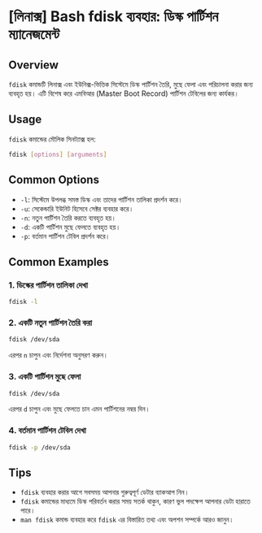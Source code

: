 # [লিনাক্স] Bash fdisk ব্যবহার: ডিস্ক পার্টিশন ম্যানেজমেন্ট

## Overview
`fdisk` কমান্ডটি লিনাক্স এবং ইউনিক্স-ভিত্তিক সিস্টেমে ডিস্ক পার্টিশন তৈরি, মুছে ফেলা এবং পরিচালনা করার জন্য ব্যবহৃত হয়। এটি বিশেষ করে এমবিআর (Master Boot Record) পার্টিশন টেবিলের জন্য কার্যকর।

## Usage
`fdisk` কমান্ডের মৌলিক সিনট্যাক্স হল:

```bash
fdisk [options] [arguments]
```

## Common Options
- `-l`: সিস্টেমে উপলব্ধ সমস্ত ডিস্ক এবং তাদের পার্টিশন তালিকা প্রদর্শন করে।
- `-u`: সেকেন্ডারি ইউনিট হিসেবে সেক্টর ব্যবহার করে।
- `-n`: নতুন পার্টিশন তৈরি করতে ব্যবহৃত হয়।
- `-d`: একটি পার্টিশন মুছে ফেলতে ব্যবহৃত হয়।
- `-p`: বর্তমান পার্টিশন টেবিল প্রদর্শন করে।

## Common Examples
### 1. ডিস্কের পার্টিশন তালিকা দেখা
```bash
fdisk -l
```

### 2. একটি নতুন পার্টিশন তৈরি করা
```bash
fdisk /dev/sda
```
এরপর `n` চাপুন এবং নির্দেশনা অনুসরণ করুন।

### 3. একটি পার্টিশন মুছে ফেলা
```bash
fdisk /dev/sda
```
এরপর `d` চাপুন এবং মুছে ফেলতে চান এমন পার্টিশনের নম্বর দিন।

### 4. বর্তমান পার্টিশন টেবিল দেখা
```bash
fdisk -p /dev/sda
```

## Tips
- `fdisk` ব্যবহার করার আগে সবসময় আপনার গুরুত্বপূর্ণ ডেটার ব্যাকআপ নিন।
- `fdisk` কমান্ডের মাধ্যমে ডিস্ক পরিবর্তন করার সময় সতর্ক থাকুন, কারণ ভুল পদক্ষেপ আপনার ডেটা হারাতে পারে।
- `man fdisk` কমান্ড ব্যবহার করে `fdisk` এর বিস্তারিত তথ্য এবং অপশন সম্পর্কে আরও জানুন।